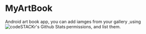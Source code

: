 # MyArtBook
Android art book app, you can add iamges from your gallery ,using permissions, and list them.
<img
  align="left"
  alt="codeSTACKr's Github Stats"
  src="https://github-readme-stats.vercel.app/api?username=codeSTACKr&show_icons=true&hide_border=true"
  />
